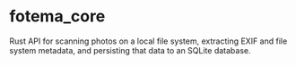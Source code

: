 <!--
SPDX-FileCopyrightText: © 2024 David Bliss

SPDX-License-Identifier: GFDL-1.3-or-later
-->

# fotema_core

Rust API for scanning photos on a local file system, extracting EXIF and file system metadata, and persisting
that data to an SQLite database.
